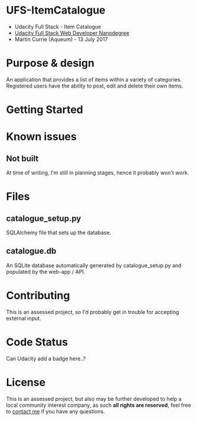 # UFS-ItemCatalogue
- Udacity Full Stack - Item Catalogue
- [Udacity Full Stack Web Developer Nanodegree](
https://www.udacity.com/course/full-stack-web-developer-nanodegree--nd004)
- Martin Currie (Aqueum) - 13 July 2017

# Purpose & design
An application that provides a list of items within a variety of categories. 
Registered users have the ability to post, edit and delete their own items.

# Getting Started

# Known issues
## Not built
At time of writing, I'm still in planning stages, hence it probably won't work.

# Files
## catalogue_setup.py
SQLAlchemy file that sets up the database.

## catalogue.db
An SQLite database automatically generated by catalogue_setup.py
and populated by the web-app / API.

# Contributing
This is an assessed project, so I'd probably get in trouble for accepting external input.

# Code Status
Can Udacity add a badge here..?

# License
This is an assessed project, but also may be further developed to help a local community interest company,
as such **all rights are reserved**, feel free to [contact me](http://www.aqueum.com/contact/)
if you have any questions.